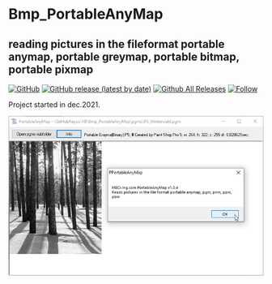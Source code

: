 # Bmp_PortableAnyMap
## reading pictures in the fileformat portable anymap, portable greymap, portable bitmap, portable pixmap  

[![GitHub](https://img.shields.io/github/license/OlimilO1402/Bmp_PortableAnyMap?style=plastic)](https://github.com/OlimilO1402/Bmp_PortableAnyMap/blob/master/LICENSE) 
[![GitHub release (latest by date)](https://img.shields.io/github/v/release/OlimilO1402/Bmp_PortableAnyMap?style=plastic)](https://github.com/OlimilO1402/Bmp_PortableAnyMap/releases/latest)
[![Github All Releases](https://img.shields.io/github/downloads/OlimilO1402/Bmp_PortableAnyMap/total.svg)](https://github.com/OlimilO1402/Bmp_PortableAnyMap/releases/download/v1.0.0/Bmp_PortableAnyMap_v1.0.0.zip)
[![Follow](https://img.shields.io/github/followers/OlimilO1402.svg?style=social&label=Follow&maxAge=2592000)](https://github.com/OlimilO1402/Bmp_PortableAnyMap/watchers)

Project started in dec.2021.  

![PortableAnyMap Image](Resources/PortableAnyMap.png "PortableAnyMap Image")
